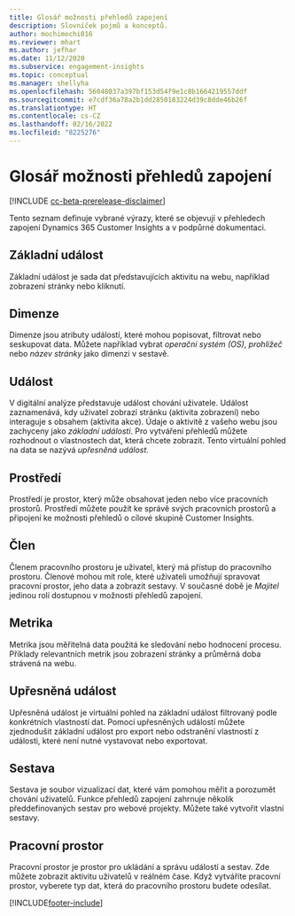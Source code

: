 ```yaml
---
title: Glosář možnosti přehledů zapojení
description: Slovníček pojmů a konceptů.
author: mochimochi016
ms.reviewer: mhart
ms.author: jefhar
ms.date: 11/12/2020
ms.subservice: engagement-insights
ms.topic: conceptual
ms.manager: shellyha
ms.openlocfilehash: 56048037a397bf153d54f9e1c8b1664219557ddf
ms.sourcegitcommit: e7cdf36a78a2b1dd2850183224d39c8dde46b26f
ms.translationtype: HT
ms.contentlocale: cs-CZ
ms.lasthandoff: 02/16/2022
ms.locfileid: "8225276"
---
```

# <a name="engagement-insights-capability-glossary"></a>Glosář možnosti přehledů zapojení

[!INCLUDE [cc-beta-prerelease-disclaimer](includes/cc-beta-prerelease-disclaimer.md)]

Tento seznam definuje vybrané výrazy, které se objevují v přehledech zapojení Dynamics 365 Customer Insights a v podpůrné dokumentaci.

## <a name="base-event"></a>Základní událost

Základní událost je sada dat představujících aktivitu na webu, například zobrazení stránky nebo kliknutí. 

## <a name="dimensions"></a>Dimenze

Dimenze jsou atributy událostí, které mohou popisovat, filtrovat nebo seskupovat data. Můžete například vybrat *operační systém (OS)*, *prohlížeč* nebo *název stránky* jako dimenzi v sestavě.

## <a name="event"></a>Událost

V digitální analýze představuje událost chování uživatele. Událost zaznamenává, kdy uživatel zobrazí stránku (aktivita zobrazení) nebo interaguje s obsahem (aktivita akce). Údaje o aktivitě z vašeho webu jsou zachyceny jako *základní události*. Pro vytváření přehledů můžete rozhodnout o vlastnostech dat, která chcete zobrazit. Tento virtuální pohled na data se nazývá *upřesněná událost*. 

## <a name="environment"></a>Prostředí

 Prostředí je prostor, který může obsahovat jeden nebo více pracovních prostorů. Prostředí můžete použít ke správě svých pracovních prostorů a připojení ke možnosti přehledů o cílové skupině Customer Insights.

## <a name="member"></a>Člen

Členem pracovního prostoru je uživatel, který má přístup do pracovního prostoru. Členové mohou mít role, které uživateli umožňují spravovat pracovní prostor, jeho data a zobrazit sestavy. V současné době je *Majitel* jedinou rolí dostupnou v možnosti přehledů zapojení.

## <a name="metric"></a>Metrika

Metrika jsou měřitelná data použitá ke sledování nebo hodnocení procesu. Příklady relevantních metrik jsou zobrazení stránky a průměrná doba strávená na webu.

## <a name="refined-event"></a>Upřesněná událost

Upřesněná událost je virtuální pohled na základní událost filtrovaný podle konkrétních vlastností dat. Pomocí upřesněných událostí můžete zjednodušit základní událost pro export nebo odstranění vlastností z události, které není nutné vystavovat nebo exportovat.

## <a name="report"></a>Sestava

Sestava je soubor vizualizací dat, které vám pomohou měřit a porozumět chování uživatelů. Funkce přehledů zapojení zahrnuje několik předdefinovaných sestav pro webové projekty. Můžete také vytvořit vlastní sestavy. 

## <a name="workspace"></a>Pracovní prostor

Pracovní prostor je prostor pro ukládání a správu událostí a sestav. Zde můžete zobrazit aktivitu uživatelů v reálném čase. Když vytváříte pracovní prostor, vyberete typ dat, která do pracovního prostoru budete odesílat.


[!INCLUDE[footer-include](../includes/footer-banner.md)]